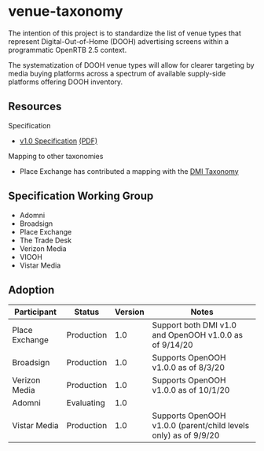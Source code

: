 # venue-taxonomy

The intention of this project is to standardize the list of venue types that represent
Digital-Out-of-Home (DOOH) advertising screens within a programmatic OpenRTB 2.5 context.

The systematization of DOOH venue types will allow for clearer targeting by media buying
platforms across a spectrum of available supply-side platforms offering DOOH inventory.

## Resources

Specification

* [v1.0 Specification](./specification.md) [(PDF)](./DOOH%20Venue%20Type%20Spec.pdf)

Mapping to other taxonomies

* Place Exchange has contributed a mapping with the [DMI Taxonomy](./DMI%20DOOH%20ID%20Mapping.csv)

## Specification Working Group

* Adomni
* Broadsign
* Place Exchange
* The Trade Desk
* Verizon Media
* VIOOH
* Vistar Media

## Adoption

| Participant | Status | Version | Notes |
| ----------- | ------ | ------- | ----- |
| Place Exchange | Production | 1.0 | Support both DMI v1.0 and OpenOOH v1.0.0 as of 9/14/20 |
| Broadsign | Production | 1.0 | Supports OpenOOH v1.0.0 as of 8/3/20 |
| Verizon Media | Production | 1.0 | Supports OpenOOH v1.0.0 as of 10/1/20 |
| Adomni | Evaluating | 1.0 |  |
| Vistar Media | Production | 1.0 | Supports OpenOOH v1.0.0 (parent/child levels only) as of 9/9/20
